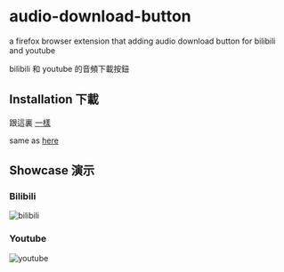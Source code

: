 # audio-download-button
a firefox browser extension that adding audio download button for bilibili and youtube

bilibili 和 youtube 的音頻下載按鈕


## Installation 下載

跟這裏 [一樣](https://github.com/eric2788/Bilibili-Vup-Stream-Details#installation)

same as [here](https://github.com/eric2788/Bilibili-Vup-Stream-Details#installation)

## Showcase 演示

### Bilibili

![bilibili](https://cdn.discordapp.com/attachments/415882741092057088/774593453459767296/ezgif.com-resize1.gif)

### Youtube

![youtube](https://i.gyazo.com/d7b0eecb78b1a44ce9f396d542fea1a0.gif)
